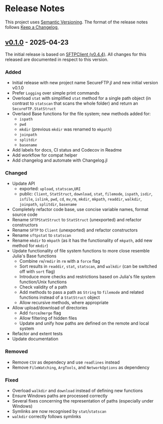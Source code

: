 # Release Notes

This project uses [Semantic Versioning](https://semver.org/spec/v2.0.0.html).
The format of the release notes follows [Keep a Changelog](https://keepachangelog.com/en/1.0.0/),

## [v0.1.0] - 2025-04-23

The initial release is based on [SFTPClient (v0.4.4)](https://github.com/stensmo/SFTPClient.jl/releases/tag/0.4.4).
All changes for this released are documented in respect to this version.

### Added

- Initial release with new project name SecureFTP.jl and new initial version v0.1.0
- Prefer `Logging` over simple print commands
- Overload `stat` with simplified `stat` method for a single path object
  (in contrast to `statscan` that scans the whole folder) and return an `SecureFTP.StatStruct`
- Overlaod Base functions for the file system; new methods added for:
  - `ispath`
  - `pwd`
  - `mkdir` (previous `mkdir` was renamed to `mkpath`)
  - `joinpath`
  - `splitdir`
  - `basename`
- Add labels for docs, CI status and Codecov in Readme
- Add workflow for compat helper
- Add changelog and automate with Changelog.jl

### Changed

- Update API
  - exported: `upload`, `statscan`,`URI`
  - public: `Client`, `StatStruct`, `download`, `stat`, `filemode`, `ispath`,
    `isdir`, `isfile`, `islink`, `pwd`, `cd`, `mv`,`rm`, `mkdir`, `mkpath`, 
    `readdir`, `walkdir`, `joinpath`, `splitdir`, `basename`
- Completely refactor code base, use concise variable names, format source code
- Rename `SFTPStatStruct` to `StatStruct` (unexported) and refactor constructors
- Rename `SFTP` to `Client` (unexported) and refactor constructors
- Rename `sftpstat` to `statscan`
- Rename `mkdir` to `mkpath` (as it has the functionality of `mkpath`, add new method for `mkdir`)
- Update functionality of file system functions to more close resemble Julia's Base functions
  - Combine `rm`/`rmdir` in `rm` with a `force` flag
  - Sort results in `readdir`, `stat`, `statscan`, and `walkdir` (can be switched off with `sort`
    flag)
  - Introduce more checks and restrictions based on Julia's file system function/Unix functions
  - Check validity of a path
  - Add methods to pass a path as `String` to `filemode` and related functions instead of 
    a `StatStruct` object
  - Allow recursive methods, where appropriate
- Allow upload/download of directories
  - Add `force`/`merge` flag
  - Allow filtering of hidden files
  - Update and unify how paths are defined on the remote and local system
- Refactor and extent tests
- Update documentation

### Removed

- Remove `CSV` as dependecy and use `readlines` instead
- Remove `FileWatching`, `ArgTools`, and `NetworkOptions` as dependency

### Fixed

- Overload `walkdir` and `download` instead of defining new functions
- Ensure Windows paths are processed correctly
- Several fixes concerning the representation of paths (especially under Windows)
- Symlinks are now recognised by `stat`/`statscan`
- `walkdir` correctly follows symlinks


<!-- Links generated by Changelog.jl -->

[v0.1.0]: https://github.com/LIM-AeroCloud/SecureFTP.jl/releases/tag/v0.1.0
